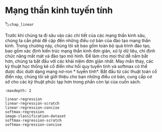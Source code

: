 # Mạng thần kinh tuyến tính
:label:`chap_linear`

Trước khi chúng ta đi sâu vào các chi tiết của các mạng thần kinh sâu, chúng ta cần phải đề cập đến những điều cơ bản của đào tạo mạng thần kinh. Trong chương này, chúng tôi sẽ bao gồm toàn bộ quá trình đào tạo, bao gồm xác định kiến trúc mạng thần kinh đơn giản, xử lý dữ liệu, chỉ định chức năng mất mát và đào tạo mô hình. Để làm cho mọi thứ dễ nắm bắt hơn, chúng ta bắt đầu với các khái niệm đơn giản nhất. May mắn thay, các kỹ thuật học thống kê cổ điển như hồi quy tuyến tính và softmax có thể được đúc dưới dạng mạng nơ-ron * tuyến tính*. Bắt đầu từ các thuật toán cổ điển này, chúng tôi sẽ giới thiệu cho bạn những điều cơ bản, cung cấp cơ sở cho các kỹ thuật phức tạp hơn trong phần còn lại của cuốn sách.

```toc
:maxdepth: 2

linear-regression
linear-regression-scratch
linear-regression-concise
softmax-regression
image-classification-dataset
softmax-regression-scratch
softmax-regression-concise
```
